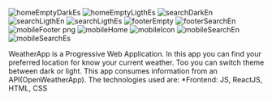 ![homeEmptyDarkEs](https://user-images.githubusercontent.com/61857753/180094877-e5505f95-04c2-4d42-a89b-a5d51a3d3d8a.png)
![homeEmptyLigthEs](https://user-images.githubusercontent.com/61857753/180094899-7b84ade6-0ed8-43c0-8603-806f8213ec65.png)
![searchDarkEn](https://user-images.githubusercontent.com/61857753/180094919-904081be-b5e1-4089-92bd-3be17587b2da.png)
![searchLigthEn](https://user-images.githubusercontent.com/61857753/180094979-7d245fea-d135-4dc4-94c1-5b81f5b413ab.png)
![searchLigthEs](https://user-images.githubusercontent.com/61857753/180095026-ba4d4758-9a6d-45df-b338-8da522b2ee9e.png)
![footerEmpty](https://user-images.githubusercontent.com/61857753/180094824-a064cc14-8b91-496c-b6bd-daf44729b2f0.png)
![footerSearchEn](https://user-images.githubusercontent.com/61857753/180094853-f17b9688-499a-423a-b023-f5c7123aaf2f.png)![mobileFooter png](https://user-images.githubusercontent.com/61857753/180095664-44f5ed7a-b665-4f8c-a728-956c30de9b35.jpg)
![mobileHome](https://user-images.githubusercontent.com/61857753/180095697-72a9cb81-c9ef-4388-9948-3d9880b77610.jpg)
![mobileIcon](https://user-images.githubusercontent.com/61857753/180095711-9ca89c69-db1c-4ec1-b6c2-1750aeebc82c.jpg)
![mobileSearchEn](https://user-images.githubusercontent.com/61857753/180095714-ede20b47-b55c-48f6-81dd-f3541650b736.jpg)
![mobileSearchEs](https://user-images.githubusercontent.com/61857753/180095724-874ee58a-9048-4251-a722-ebad7efebe62.jpg)

WeatherApp is a Progressive Web Application. In this app you can find your preferred location for know your current weather. Too you can switch theme between dark or light. This app consumes information from an API(OpenWeatherApp). The technologies used are:
*Frontend: JS, ReactJS, HTML, CSS
